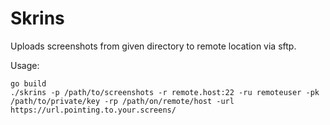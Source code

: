 # Skrins

Uploads screenshots from given directory to remote location via sftp. 

Usage:

```
go build
./skrins -p /path/to/screenshots -r remote.host:22 -ru remoteuser -pk /path/to/private/key -rp /path/on/remote/host -url https://url.pointing.to.your.screens/
```